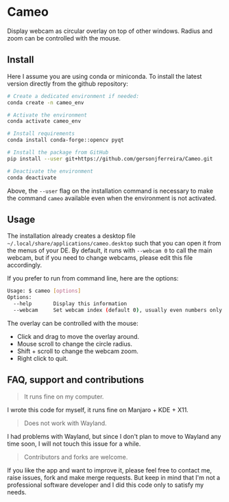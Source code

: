 # Cameo

Display webcam as circular overlay on top of other windows. Radius and zoom can be controlled with the mouse.

## Install

Here I assume you are using conda or miniconda. To install the latest version directly from the github repository:

```bash
# Create a dedicated environment if needed:
conda create -n cameo_env

# Activate the environment
conda activate cameo_env

# Install requirements
conda install conda-forge::opencv pyqt

# Install the package from GitHub
pip install --user git+https://github.com/gersonjferreira/Cameo.git

# Deactivate the environment
conda deactivate
```

Above, the `--user` flag on the installation command is necessary to make the command `cameo` available even when the environment is not activated.

## Usage

The installation already creates a desktop file `~/.local/share/applications/cameo.desktop` such that you can open it from the menus of your DE. By default, it runs with `--webcam 0` to call the main webcam, but if you need to change webcams, please edit this file accordingly.

If you prefer to run from command line, here are the options:

```bash
Usage: $ cameo [options]
Options:
  --help       Display this information
  --webcam     Set webcam index (default 0), usually even numbers only: 0, 2, 4...
```

The overlay can be controlled with the mouse:

- Click and drag to move the overlay around.
- Mouse scroll to change the circle radius.
- Shift + scroll to change the webcam zoom.
- Right click to quit.

## FAQ, support and contributions

> It runs fine on my computer.

I wrote this code for myself, it runs fine on Manjaro + KDE + X11.

> Does not work with Wayland.

I had problems with Wayland, but since I don't plan to move to Wayland any time soon, I will not touch this issue for a while.

> Contributors and forks are welcome.

If you like the app and want to improve it, please feel free to contact me, raise issues, fork and make merge requests. But keep in mind that I'm not a professional software developer and I did this code only to satisfy my needs.
